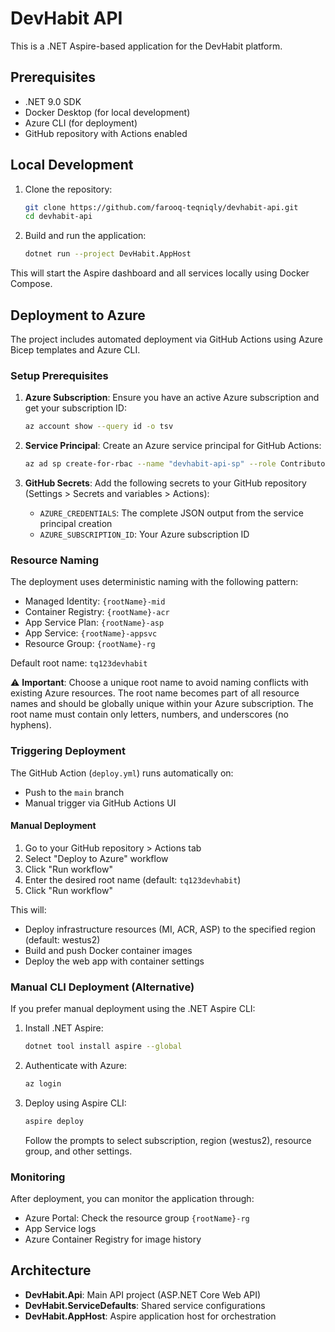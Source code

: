 # DevHabit API

This is a .NET Aspire-based application for the DevHabit platform.

## Prerequisites

- .NET 9.0 SDK
- Docker Desktop (for local development)
- Azure CLI (for deployment)
- GitHub repository with Actions enabled

## Local Development

1. Clone the repository:

   ```bash
   git clone https://github.com/farooq-teqniqly/devhabit-api.git
   cd devhabit-api
   ```

2. Build and run the application:

   ```bash
   dotnet run --project DevHabit.AppHost
   ```

This will start the Aspire dashboard and all services locally using Docker Compose.

## Deployment to Azure

The project includes automated deployment via GitHub Actions using Azure Bicep templates and Azure CLI.

### Setup Prerequisites

1. **Azure Subscription**: Ensure you have an active Azure subscription and get your subscription ID:

   ```bash
   az account show --query id -o tsv
   ```

2. **Service Principal**: Create an Azure service principal for GitHub Actions:

   ```bash
   az ad sp create-for-rbac --name "devhabit-api-sp" --role Contributor --scopes /subscriptions/YOUR_SUBSCRIPTION_ID --sdk-auth
   ```

3. **GitHub Secrets**: Add the following secrets to your GitHub repository (Settings > Secrets and variables > Actions):
   - `AZURE_CREDENTIALS`: The complete JSON output from the service principal creation
   - `AZURE_SUBSCRIPTION_ID`: Your Azure subscription ID

### Resource Naming

The deployment uses deterministic naming with the following pattern:

- Managed Identity: `{rootName}-mid`
- Container Registry: `{rootName}-acr`
- App Service Plan: `{rootName}-asp`
- App Service: `{rootName}-appsvc`
- Resource Group: `{rootName}-rg`

Default root name: `tq123devhabit`

⚠️ **Important**: Choose a unique root name to avoid naming conflicts with existing Azure resources. The root name becomes part of all resource names and should be globally unique within your Azure subscription. The root name must contain only letters, numbers, and underscores (no hyphens).

### Triggering Deployment

The GitHub Action (`deploy.yml`) runs automatically on:

- Push to the `main` branch
- Manual trigger via GitHub Actions UI

#### Manual Deployment

1. Go to your GitHub repository > Actions tab
2. Select "Deploy to Azure" workflow
3. Click "Run workflow"
4. Enter the desired root name (default: `tq123devhabit`)
5. Click "Run workflow"

This will:

- Deploy infrastructure resources (MI, ACR, ASP) to the specified region (default: westus2)
- Build and push Docker container images
- Deploy the web app with container settings

### Manual CLI Deployment (Alternative)

If you prefer manual deployment using the .NET Aspire CLI:

1. Install .NET Aspire:

   ```bash
   dotnet tool install aspire --global
   ```

2. Authenticate with Azure:

   ```bash
   az login
   ```

3. Deploy using Aspire CLI:

   ```bash
   aspire deploy
   ```

   Follow the prompts to select subscription, region (westus2), resource group, and other settings.

### Monitoring

After deployment, you can monitor the application through:

- Azure Portal: Check the resource group `{rootName}-rg`
- App Service logs
- Azure Container Registry for image history

## Architecture

- **DevHabit.Api**: Main API project (ASP.NET Core Web API)
- **DevHabit.ServiceDefaults**: Shared service configurations
- **DevHabit.AppHost**: Aspire application host for orchestration
